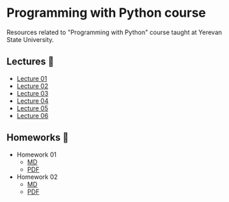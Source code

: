 # Programming with Python course

Resources related to "Programming with Python" course taught at Yerevan State University.

## Lectures 📖

- [Lecture 01](lectures/Lecture01.ipynb)
- [Lecture 02](lectures/Lecture02.ipynb)
- [Lecture 03](lectures/Lecture03.ipynb)
- [Lecture 04](lectures/Lecture04.ipynb)
- [Lecture 05](lectures/Lecture05.ipynb)
- [Lecture 06](lectures/Lecture06.ipynb)

## Homeworks 📝

- Homework 01
    - [MD](homeworks/Homework01.md) 
    - [PDF](homeworks/Homework01.pdf)
- Homework 02
    - [MD](homeworks/Homework02.md) 
    - [PDF](homeworks/Homework02.pdf)
